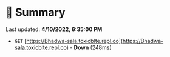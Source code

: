 # 📖 Summary
Last updated: **4/10/2022, 6:35:00 PM**

- `GET` [https://Bhadwa-sala.toxicblte.repl.co](https://Bhadwa-sala.toxicblte.repl.co) - **Down** (248ms)
